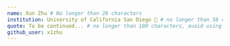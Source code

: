 ```yaml
---
name: Xun Zhu # No longer than 28 characters
institution: University of California San Diego 🚩 # no longer than 58 characters
quote: To be continued... # no longer than 100 characters, avoid using quotes(") to guarantee the format remains the same.
github_user: x1zhu
---
```

